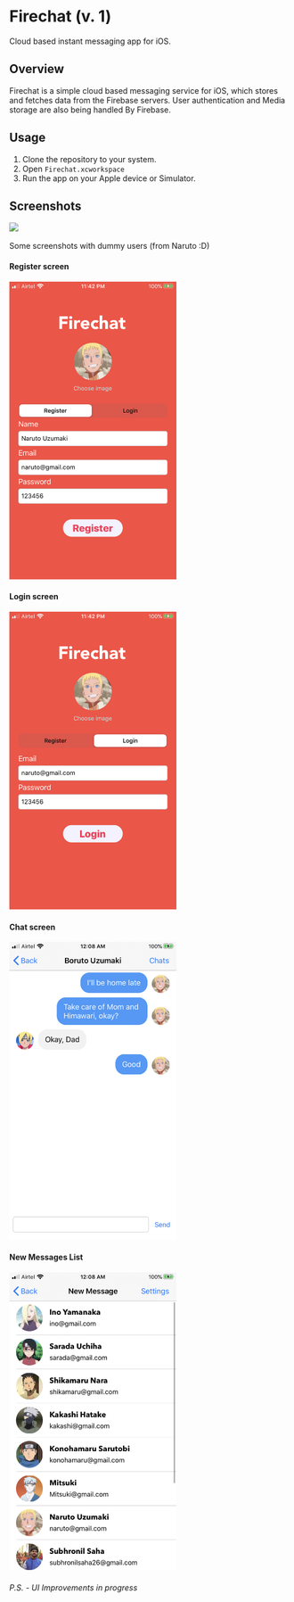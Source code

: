 # Firechat (v. 1)

Cloud based instant messaging app for iOS.

## Overview

Firechat is a simple cloud based messaging service for iOS, which stores and fetches data from the Firebase servers. User authentication and Media storage are also being handled By Firebase. 

## Usage

1. Clone the repository to your system. 
2. Open ```Firechat.xcworkspace```
3. Run the app on your Apple device or Simulator. 

## Screenshots

<img src="mockup.png" width="500">

Some screenshots with dummy users (from Naruto :D)

#### Register screen

<img src="screenshots/register-screen.PNG" width=300>

#### Login screen

<img src="screenshots/login-screen.PNG" width=300>

#### Chat screen

<img src="screenshots/chat-screen.PNG" width=300>

#### New Messages List

<img src="screenshots/new-messages-screen.PNG" width=300>

###### P.S. - UI Improvements in progress
